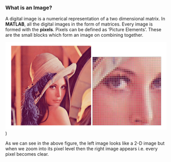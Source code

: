 

### What is an Image?

A digital image is a numerical representation of a two dimensional matrix. In **MATLAB**, all the digital images in the form of matrices. Every image is formed with the **pixels**. Pixels can be defined as ‘Picture Elements’. These are the small blocks which form an image on combining together.

![ImageExample](/Images/WhatIsAnImage.png))

As we can see in the above figure, the left image looks like a 2-D image but when we zoom into its pixel level then the right image appears i.e. every pixel becomes clear.